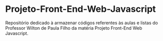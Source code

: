 # Projeto-Front-End-Web-Javascript
Repositório dedicado à armazenar códigos referentes às aulas e listas do Professor Wilton de Paula Filho da matéria Projeto Front-End Web Javascript.
